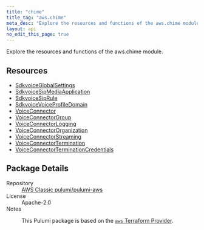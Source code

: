 ```yaml
---
title: "chime"
title_tag: "aws.chime"
meta_desc: "Explore the resources and functions of the aws.chime module."
layout: api
no_edit_this_page: true
---
```


<!-- WARNING: this file was generated by Pulumi Docs Generator. -->
<!-- Do not edit by hand unless you're certain you know what you are doing! -->

Explore the resources and functions of the aws.chime module.

<h2 id="resources">Resources</h2>
<ul class="api">
    <li><a href="sdkvoiceglobalsettings/" title="SdkvoiceGlobalSettings"><span class="api-symbol api-symbol--resource"></span>SdkvoiceGlobalSettings</a></li>
    <li><a href="sdkvoicesipmediaapplication/" title="SdkvoiceSipMediaApplication"><span class="api-symbol api-symbol--resource"></span>SdkvoiceSipMediaApplication</a></li>
    <li><a href="sdkvoicesiprule/" title="SdkvoiceSipRule"><span class="api-symbol api-symbol--resource"></span>SdkvoiceSipRule</a></li>
    <li><a href="sdkvoicevoiceprofiledomain/" title="SdkvoiceVoiceProfileDomain"><span class="api-symbol api-symbol--resource"></span>SdkvoiceVoiceProfileDomain</a></li>
    <li><a href="voiceconnector/" title="VoiceConnector"><span class="api-symbol api-symbol--resource"></span>VoiceConnector</a></li>
    <li><a href="voiceconnectorgroup/" title="VoiceConnectorGroup"><span class="api-symbol api-symbol--resource"></span>VoiceConnectorGroup</a></li>
    <li><a href="voiceconnectorlogging/" title="VoiceConnectorLogging"><span class="api-symbol api-symbol--resource"></span>VoiceConnectorLogging</a></li>
    <li><a href="voiceconnectororganization/" title="VoiceConnectorOrganization"><span class="api-symbol api-symbol--resource"></span>VoiceConnectorOrganization</a></li>
    <li><a href="voiceconnectorstreaming/" title="VoiceConnectorStreaming"><span class="api-symbol api-symbol--resource"></span>VoiceConnectorStreaming</a></li>
    <li><a href="voiceconnectortermination/" title="VoiceConnectorTermination"><span class="api-symbol api-symbol--resource"></span>VoiceConnectorTermination</a></li>
    <li><a href="voiceconnectorterminationcredentials/" title="VoiceConnectorTerminationCredentials"><span class="api-symbol api-symbol--resource"></span>VoiceConnectorTerminationCredentials</a></li>
</ul>

<h2 id="package-details">Package Details</h2>
<dl class="package-details">
	<dt>Repository</dt>
	<dd><a href="https://github.com/pulumi/pulumi-aws">AWS Classic pulumi/pulumi-aws</a></dd>
	<dt>License</dt>
	<dd>Apache-2.0</dd>
	<dt>Notes</dt>
	<dd><p>This Pulumi package is based on the <a href="https://github.com/hashicorp/terraform-provider-aws"><code>aws</code> Terraform Provider</a>.</p>
</dd>
</dl>

